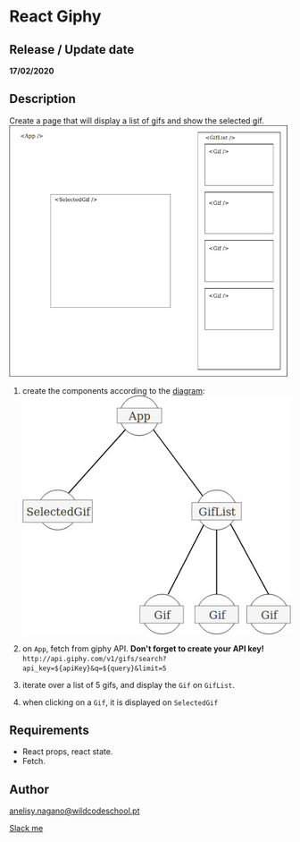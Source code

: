 # React Giphy

## Release / Update date
**17/02/2020**

## Description
Create a page that will display a list of gifs and show the selected gif.
![wireframe](./react-ghiphy.jpg)

1. create the components according to the [diagram](./react-giphy-diagram.jpg):
![diagram](./react-giphy-diagram.jpg)

2. on `App`, fetch from giphy API. **Don't forget to create your API key!**
```http://api.giphy.com/v1/gifs/search?api_key=${apiKey}&q=${query}&limit=5```

3. iterate over a list of 5 gifs, and display the `Gif` on `GifList`.

4. when clicking on a `Gif`, it is displayed on `SelectedGif`

## Requirements
- React props, react state.
- Fetch.

## Author
anelisy.nagano@wildcodeschool.pt

[Slack me](https://app.slack.com/client/T6SG2QGG2/C6SG2QKCJ/user_profile/UHGS5ECF3)